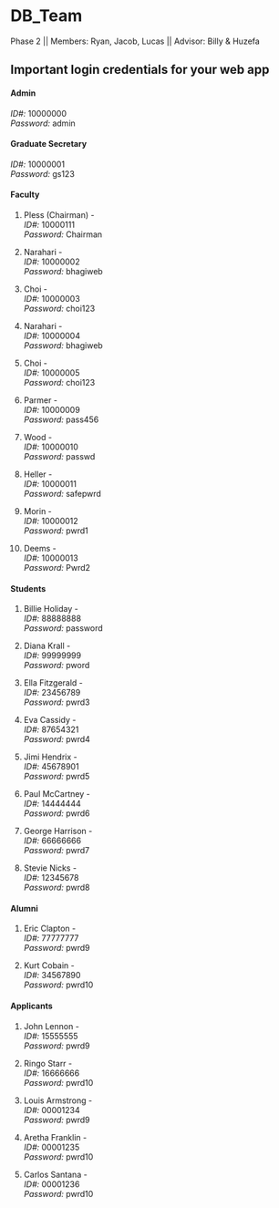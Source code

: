 # DB_Team
Phase 2 || Members: Ryan, Jacob, Lucas || Advisor: Billy &amp; Huzefa
 
## Important login credentials for your web app
 
#### Admin

*ID#:* 10000000 <br>
*Password:* admin <br>

#### Graduate Secretary

*ID#:* 10000001 <br>
*Password:* gs123 <br>

#### Faculty

1. Pless (Chairman) - <br>
*ID#:* 10000111 <br>
*Password:* Chairman <br>

2. Narahari - <br>
*ID#:* 10000002 <br>
*Password:* bhagiweb <br>

3. Choi - <br>
*ID#:* 10000003 <br>
*Password:* choi123 <br>

4. Narahari - <br>
*ID#:* 10000004 <br>
*Password:* bhagiweb <br>

5. Choi - <br>
*ID#:* 10000005 <br>
*Password:* choi123 <br>

6. Parmer - <br>
*ID#:* 10000009 <br>
*Password:* pass456 <br>

7. Wood - <br>
*ID#:* 10000010 <br>
*Password:* passwd <br>

8. Heller - <br>
*ID#:* 10000011 <br>
*Password:* safepwrd <br>

9. Morin - <br>
*ID#:* 10000012 <br>
*Password:* pwrd1 <br>

10. Deems - <br>
*ID#:* 10000013 <br>
*Password:* Pwrd2 <br>

#### Students

1. Billie Holiday - <br>
*ID#:* 88888888 <br>
*Password:* password <br>

2. Diana Krall - <br>
*ID#:* 99999999 <br>
*Password:* pword <br>

3. Ella Fitzgerald - <br>
*ID#:* 23456789 <br>
*Password:* pwrd3 <br>

4. Eva Cassidy - <br>
*ID#:* 87654321 <br>
*Password:* pwrd4 <br>

5. Jimi Hendrix - <br>
*ID#:* 45678901 <br>
*Password:* pwrd5 <br>

6. Paul McCartney - <br>
*ID#:* 14444444 <br>
*Password:* pwrd6 <br>

7. George Harrison - <br>
*ID#:* 66666666 <br>
*Password:* pwrd7 <br>

8. Stevie Nicks - <br>
*ID#:* 12345678 <br>
*Password:* pwrd8 <br>

#### Alumni

1. Eric Clapton - <br>
*ID#:* 77777777 <br>
*Password:* pwrd9 <br>

2. Kurt Cobain - <br>
*ID#:* 34567890 <br>
*Password:* pwrd10 <br>

#### Applicants

1. John Lennon - <br>
*ID#:* 15555555 <br>
*Password:* pwrd9 <br>

2. Ringo Starr - <br>
*ID#:* 16666666 <br>
*Password:* pwrd10 <br>

3. Louis Armstrong - <br>
*ID#:* 00001234 <br>
*Password:* pwrd9 <br>

4. Aretha Franklin - <br>
*ID#:* 00001235 <br>
*Password:* pwrd10 <br>

5. Carlos Santana - <br>
*ID#:* 00001236 <br>
*Password:* pwrd10 <br>
